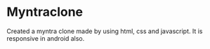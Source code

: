 # Myntraclone
Created a myntra clone made by using html, css and javascript. It is responsive in android also.

